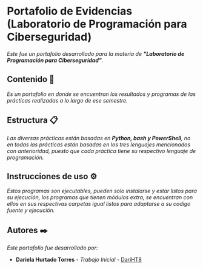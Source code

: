 # Portafolio de Evidencias (Laboratorio de Programación para Ciberseguridad)

_Este fue un portafolio desarrollado para la materia de **"Laboratorio de Programación para Ciberseguridad"**._

## Contenido 🚀

_Es un portafolio en donde se encuentran los resultados y programas de las prácticas realizadas a lo largo de ese semestre._

## Estructura 📋

_Las diversas prácticas están basadas en **Python, bash y PowerShell**, no en todas las prácticas están basadas en los tres lenguajes mencionados con anterioridad, puesto que cada práctica tiene su respectivo lenguaje de programación._

## Instrucciones de uso ⚙️

_Estos programas son ejecutables, pueden solo instalarse y estar listos para su ejecución, los programas que tienen módulos extra, se encuentran con ellos en sus respectivas carpetas igual listos para adaptarse a su codigo fuente y ejecución._

## Autores ✒️

_Este portafolio fue desarrollado por:_

* **Dariela Hurtado Torres** - *Trabajo Inicial* - [DariHT8]([https://github.com/DariHT8])
